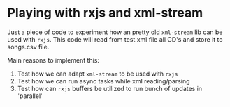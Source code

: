 # Playing with rxjs and xml-stream



Just a piece of code to experiment how an pretty old `xml-stream` lib can be used with `rxjs`. This code will read from test.xml file all CD's and store it to songs.csv file.

Main reasons to implement this:

1. Test how we can adapt `xml-stream` to be used with `rxjs`
2. Test how we can run async tasks while xml reading/parsing
3. Test how can `rxjs` buffers be utilized to run bunch of updates in 'parallel'

